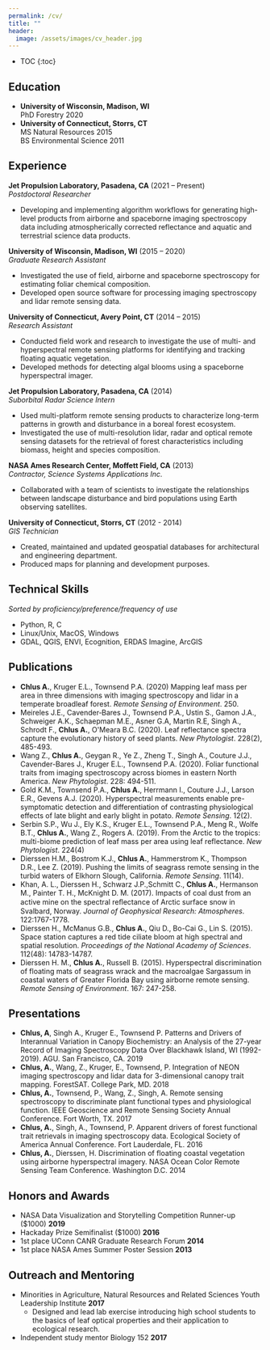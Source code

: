```yaml
---
permalink: /cv/
title: ""
header:
  image: /assets/images/cv_header.jpg
---
```


- TOC
{:toc}


## Education

- **University of Wisconsin, Madison, WI**  
	PhD Forestry 2020
- **University of Connecticut, Storrs, CT**  
	MS Natural Resources 2015  
	BS Environmental Science 2011  

## Experience

**Jet Propulsion Laboratory, Pasadena, CA** (2021 – Present)  
  *Postdoctoral Researcher*
  - Developing and implementing algorithm workflows for generating high-level products from airborne and spaceborne imaging spectroscopy data
    including atmospherically corrected reflectance and aquatic and terrestrial science data products.

**University of Wisconsin, Madison, WI** (2015 – 2020)  
  *Graduate Research Assistant*
  - Investigated the use of field, airborne and spaceborne spectroscopy for estimating foliar chemical composition.
  - Developed open source software for processing imaging spectroscopy and lidar remote sensing data.

**University of Connecticut, Avery Point, CT** (2014 – 2015)  
  *Research Assistant*
  - Conducted field work and research to investigate the use of multi- and hyperspectral remote
	sensing platforms for identifying and tracking floating aquatic vegetation.
  - Developed methods for detecting algal blooms using a spaceborne hyperspectral imager.

**Jet Propulsion Laboratory, Pasadena, CA** (2014)  
  *Suborbital Radar Science Intern*
  - Used multi-platform remote sensing products to characterize long-term patterns in growth and
	disturbance in a boreal forest ecosystem.
  - Investigated the use of multi-resolution lidar, radar
	and optical remote sensing datasets for the retrieval of forest characteristics including biomass,
	height and species composition.

**NASA Ames Research Center, Moffett Field, CA** (2013)  
  *Contractor, Science Systems Applications Inc.*
  - Collaborated with a team of scientists to investigate the relationships between landscape
	disturbance and bird populations using Earth observing satellites.

**University of Connecticut, Storrs, CT** (2012 - 2014)  
  *GIS Technician*
  - Created, maintained and updated geospatial databases for architectural and engineering department.
  - Produced maps for planning and development purposes.

## Technical Skills
*Sorted by proficiency/preference/frequency of use*
- Python, R, C
- Linux/Unix, MacOS, Windows
- GDAL, QGIS, ENVI, Ecognition, ERDAS Imagine, ArcGIS

## Publications
- **Chlus A.**, Kruger E.L., Townsend P.A. (2020) Mapping leaf mass per area in three dimensions with
imaging spectroscopy and lidar in a temperate broadleaf forest. *Remote Sensing of Environment*. 250.
- Meireles J.E., Cavender‐Bares J., Townsend P.A., Ustin S., Gamon J.A., Schweiger A.K., Schaepman M.E.,
Asner G.A, Martin R.E, Singh A., Schrodt F., **Chlus A.**, O'Meara B.C. (2020). Leaf reflectance spectra
capture the evolutionary history of seed plants. *New Phytologist*. 228(2), 485-493.
- Wang Z., **Chlus A.**, Geygan R., Ye Z., Zheng T., Singh A., Couture J.J., Cavender-Bares J.,
Kruger E.L., Townsend P.A. (2020). Foliar functional traits from imaging spectroscopy across
biomes in eastern North America. *New Phytologist*. 228: 494-511.
- Gold K.M., Townsend P.A., **Chlus A.**, Herrmann I., Couture J.J., Larson E.R., Gevens
A.J. (2020).  Hyperspectral measurements enable pre-symptomatic detection and differentiation of
contrasting physiological effects of late blight and early blight in potato. *Remote Sensing*. 12(2).
- Serbin S.P., Wu J., Ely K.S., Kruger E.L., Townsend P.A., Meng R., Wolfe B.T., **Chlus A.**, Wang Z.,
Rogers A. (2019). From the Arctic to the tropics: multi-biome prediction of leaf mass per area using
leaf reflectance. *New Phytologist*. 224(4)
- Dierssen H.M., Bostrom K.J., **Chlus A.**, Hammerstrom K., Thompson D.R., Lee Z. (2019). Pushing
the limits of seagrass remote sensing in the turbid waters of
Elkhorn Slough, California. *Remote Sensing*. 11(14).
-  Khan, A. L., Dierssen H., Schwarz J.P.,Schmitt C., **Chlus A.**, Hermanson M., Painter T. H.,
McKnight D. M. (2017). Impacts of coal dust from an active mine on the spectral reﬂectance of Arctic
surface snow in Svalbard, Norway. *Journal of Geophysical Research: Atmospheres*. 122:1767-1778.
-  Dierssen H., McManus G.B., **Chlus A.**, Qiu D., Bo-Cai G., Lin S. (2015). Space station captures a
red tide ciliate bloom at high spectral and spatial resolution. *Proceedings of the National Academy
of Sciences*. 112(48): 14783-14787.
-  Dierssen H. M., **Chlus A.**, Russell B. (2015). Hyperspectral
discrimination of floating mats of seagrass wrack and the macroalgae Sargassum in coastal waters of
Greater Florida Bay using airborne remote sensing. *Remote Sensing of Environment*. 167: 247-258.

## Presentations

- **Chlus, A**, Singh A., Kruger E., Townsend P. Patterns and Drivers of Interannual Variation in
  Canopy Biochemistry: an Analysis of the 27-year Record of Imaging Spectroscopy Data Over Blackhawk
  Island, WI (1992-2019). AGU. San Francisco, CA. 2019
- **Chlus, A.**, Wang, Z., Kruger, E., Townsend, P. Integration of NEON imaging spectroscopy and lidar data for 3-dimensional canopy trait mapping. ForestSAT. College Park, MD. 2018
- **Chlus, A.**, Townsend, P., Wang, Z., Singh, A. Remote sensing spectroscopy to discriminate plant functional types and physiological function. IEEE Geoscience and Remote Sensing Society Annual Conference. Fort Worth, TX. 2017
- **Chlus, A.**, Singh, A., Townsend, P. Apparent drivers of forest functional trait retrievals in imaging spectroscopy data. Ecological Society of America Annual Conference. Fort Lauderdale, FL. 2016
- **Chlus, A.**, Dierssen, H. Discrimination of floating coastal vegetation using airborne
  hyperspectral imagery. NASA Ocean Color Remote Sensing Team Conference. Washington D.C. 2014


## Honors and Awards
- NASA Data Visualization and Storytelling Competition Runner-up ($1000)   **2019**
- Hackaday Prize Semifinalist ($1000)							           **2016**
- 1st place UConn CANR Graduate Research Forum 						       **2014**
- 1st place NASA Ames Summer Poster Session 						       **2013**

## Outreach and Mentoring
-  Minorities in Agriculture, Natural Resources and Related Sciences Youth Leadership Institute **2017**
   - Designed and lead lab exercise introducing high school students to the basics of leaf optical
     properties and their application to ecological research.
-  Independent study mentor Biology 152  **2017**

